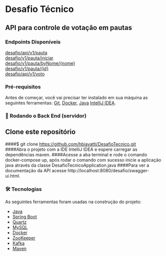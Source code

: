 # Desafio Técnico

## API para controle de votação em pautas

### Endpoints Disponíveis
<a href="#pauta">desafio/api/v1/pauta</a><br/>
<a href="#iniciarVotacao">desafio/v1/pauta/iniciar</a><br/>
<a href="#findbyNome">desafio/v1/pauta/byNome/{nome}</a><br/>
<a href="#findbyId">desafio/v1/pauta/{id}</a><br/>
<a href="#votar">desafio/api/v1/voto</a><br/>

### Pré-requisitos

Antes de começar, você vai precisar ter instalado em sua máquina as seguintes ferramentas:
[Git](https://git-scm.com), [Docker](https://www.docker.com/products/docker-desktop), [Java](https://docs.aws.amazon.com/corretto/latest/corretto-17-ug/downloads-list.html)
[IntelliJ IDEA](https://www.jetbrains.com/pt-br/idea/download/).

### 🎲 Rodando o Back End (servidor)
## Clone este repositório
####$ git clone <https://github.com/hbiavatti/DesafioTecnico.git><br/>
####Abra o projeto com a IDE IntelliJ IDEA e espere carregar as dependências maven.
####Acesse a aba terminal e rode o comando docker-compose up, após rodar o comando com sucesso inicie a aplicação java através da classe DesafioTecnicoApplication.java
####Para ver a documentação da API acesse http://localhost:8080/desafio/swagger-ui.html.

### 🛠 Tecnologias

As seguintes ferramentas foram usadas na construção do projeto:

- [Java](https://aws.amazon.com/pt/corretto/)
- [Spring Boot](https://spring.io/projects/spring-boot)
- [Quartz](http://www.quartz-scheduler.org/)
- [MySQL](https://www.mysql.com/)
- [Docker](https://www.docker.com/products/docker-desktop)
- [ZooKeeper](https://zookeeper.apache.org/)
- [Kafka](https://kafka.apache.org/)
- [Maven](https://maven.apache.org/)